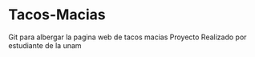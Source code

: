 # Tacos-Macias
Git para albergar la pagina web de tacos macias
Proyecto Realizado por estudiante de la unam
